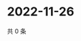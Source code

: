 # 2022-11-26

共 0 条

<!-- BEGIN WEIBO -->
<!-- 最后更新时间 Sat Nov 26 2022 22:00:46 GMT+0800 (China Standard Time) -->

<!-- END WEIBO -->
